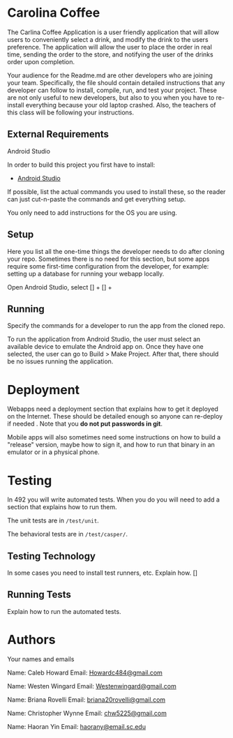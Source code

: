 # Carolina Coffee

The Carlina Coffee Application is a user friendly application that will allow users to conveniently
select a drink, and modify the drink to the users preference. The application will allow the
user to place the order in real time, sending the order to the store, and notifying the user of the
drinks order upon completion.

Your audience for the Readme.md are other developers who are joining your team.
Specifically, the file should contain detailed instructions that any developer
can follow to install, compile, run, and test your project. These are not only
useful to new developers, but also to you when you have to re-install everything
because your old laptop crashed. Also, the teachers of this class will be
following your instructions.

## External Requirements

Android Studio

In order to build this project you first have to install:

* [Android Studio](https://developer.android.com/)


If possible, list the actual commands you used to install these, so the reader
can just cut-n-paste the commands and get everything setup.

You only need to add instructions for the OS you are using.

## Setup

Here you list all the one-time things the developer needs to do after cloning
your repo. Sometimes there is no need for this section, but some apps require
some first-time configuration from the developer, for example: setting up a
database for running your webapp locally.

Open Android Studio, select [] + [] +  

## Running

Specify the commands for a developer to run the app from the cloned repo. 

To run the application from Android Studio, the user must select an available 
device to emulate the Android app on. Once they have one selected, the user can
go to Build > Make Project. After that, there should be no issues running the application.

# Deployment

Webapps need a deployment section that explains how to get it deployed on the
Internet. These should be detailed enough so anyone can re-deploy if needed
. Note that you **do not put passwords in git**.

Mobile apps will also sometimes need some instructions on how to build a
"release" version, maybe how to sign it, and how to run that binary in an
emulator or in a physical phone.

# Testing

In 492 you will write automated tests. When you do you will need to add a
section that explains how to run them.

The unit tests are in `/test/unit`.

The behavioral tests are in `/test/casper/`.

## Testing Technology

In some cases you need to install test runners, etc. Explain how. []

## Running Tests

Explain how to run the automated tests.

# Authors
Your names and emails

Name: Caleb Howard
Email: Howardc484@gmail.com

Name: Westen Wingard
Email: Westenwingard@gmail.com

Name: Briana Rovelli
Email: briana20rovelli@gmail.com

Name: Christopher Wynne
Email: chw5225@gmail.com

Name: Haoran Yin
Email: haorany@email.sc.edu